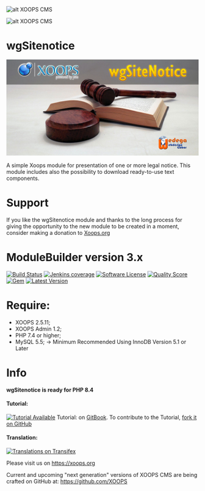 ![alt XOOPS CMS](https://xoops.org/images/logoXoops4GithubRepository.png)

![alt XOOPS CMS](https://xoops.org/images/logoXoopsPhp8.png)

# wgSitenotice

![module image](./assets/images/wgsitenotice.jpg)

A simple Xoops module for presentation of one or more legal notice. This module includes also the possibility to download ready-to-use text components.

# Support

If you like the wgSitenotice module and thanks to the long process for giving the opportunity to the new module to be created in a moment, consider making a donation to <a href="https://xoops.org/modules/xdonations/" target="_blank" title="Donate to Xoops">Xoops.org</a>

# ModuleBuilder version 3.x

[![Build Status](https://scrutinizer-ci.com/g/ggoffy/wgsitenotice/badges/build.png?b=master)](https://travis-ci.org/ggoffy/wgsitenotice)
[![Jenkins coverage](https://img.shields.io/jenkins/c/https/jenkins.qa.ubuntu.com/address-book-service-utopic-i386-ci.svg)](https://github.com/XoopsModules25x/modulebuilder)
[![Software License](https://img.shields.io/badge/license-GPL-brightgreen.svg?style=flat)](docs/license.txt)
[![Quality Score](https://img.shields.io/scrutinizer/g/ggoffy/wgsitenotice.svg?style=flat)](https://scrutinizer-ci.com/g/ggoffy/wgsitenotice)
[![Gem](https://img.shields.io/gem/dt/rails.svg)](XoopsModules25x/wgsitenotice)
[![Latest Version](https://img.shields.io/github/release/XoopsModules25x/wgsitenotice.svg?style=flat)](https://github.com/XoopsModules25x/wgsitenotice/releases/latest)

# Require:
- XOOPS 2.5.11;
- XOOPS Admin 1.2;
- PHP 7.4 or higher;
- MySQL 5.5; -> Minimum Recommended Using InnoDB Version 5.1 or Later


# Info

**wgSitenotice is ready for PHP 8.4**

#### Tutorial:
[![Tutorial Available](https://xoops.org/images/tutorial-available-blue.svg)](https://xoops.gitbook.io/wgsitenotice-tutorial/) Tutorial: on [GitBook](https://xoops.gitbook.io/wgsitenotice-tutorial/).
To contribute to the Tutorial, [fork it on GitHub](https://github.com/XoopsDocs/wgsitenotice-tutorial)

#### Translation:
[![Translations on Transifex](https://xoops.org/images/translations-transifex-blue.svg)](https://www.transifex.com/xoops)

Please visit us on https://xoops.org

Current and upcoming "next generation" versions of XOOPS CMS are being crafted on GitHub at: https://github.com/XOOPS
